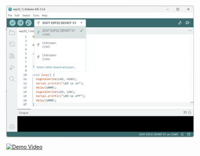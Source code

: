 ![Board & Port Image](https://github.com/Dayoung1231/IoT25-HW01/blob/main/board_port.png)

[![Demo Video](https://img.youtube.com/vi/gt1wMTNa43Y/0.jpg)](https://youtube.com/shorts/gt1wMTNa43Y)

